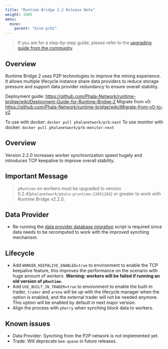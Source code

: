 ```yaml
---
title: "Runtime Bridge 2.2 Release Note"
weight: 2005
menu:
  mine:
    parent: "mine-prb2"
---
```


> If you are for a step-by-step guide, please refer to the [upgrading guide from the community](/en-us/mine/prb2/migrating-from-v2.0-and-v2.1-to-v2.2/).

## Overview

Runtime Bridge 2 uses P2P technologies to improve the mining experience. It allows multiple lifecycle instance share data providers to reduce storage pressure and support data provider redundancy to ensure overall stability.

Deployment guide: https://github.com/Phala-Network/runtime-bridge/wiki/Deployment-Guide-for-Runtime-Bridge-2
Migrate from v0: https://github.com/Phala-Network/runtime-bridge/wiki/Migrate-from-v0-to-v2

To use with docker: `docker pull phalanetwork/prb:next`
To use monitor with docker: `docker pull phalanetwork/prb-monitor:next`

## Overview

Version 2.2.0 increases worker synchronization speed hugely and introduces TCP keepalive to improve overall stability.

## Important Message
> `pRuntime` on workers must be upgraded to version 0.2.4(`phalanetwork/phala-pruntime:22051201`) or greater to work with Runtime Bridge v2.2.0.

## Data Provider

- Re-running the [data provider database migration](https://wiki.phala.network/en-us/mine/prb2/migrating-from-v0/#migrate-data-providerfetch-data) script is required since data needs to be recomputed to work with the improved synching mechanism.

## Lifecycle

- Add `WORKER_KEEPALIVE_ENABLED=true` to environment to enable the TCP keepalive feature, this improves the performance on the scenario with huge amount of workers. **Warning: workers will be failed if running an old version of `pRuntime`.**
- Add `USE_BUILT_IN_TRADER=true` to environment to enable the built-in trader, `trader` and `arena` will be up with the lifecycle manager when the option is enabled, and the external trader will not be needed anymore. This option will be enabled by default in next major version.
- Align the process with `pherry` when synching block data to workers.

## Known issues
- Data Provider: Synching from the P2P network is not implemented yet.
- Trade: Will deprecate `bee-queue` in future releases.